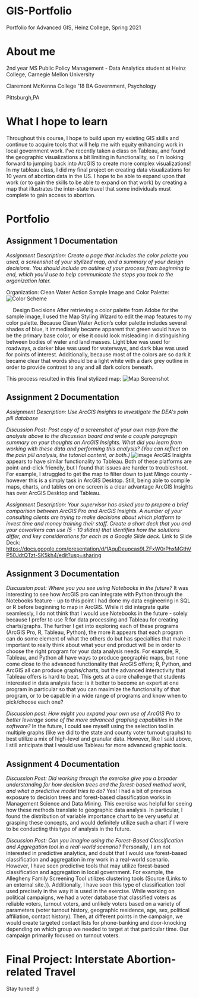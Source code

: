 # GIS-Portfolio
Portfolio for Advanced GIS, Heinz College, Spring 2021

# About me
2nd year MS Public Policy Management - Data Analytics student at Heinz College, Carnegie Mellon University

Claremont McKenna College '18 BA Government, Psychology

Pittsburgh,PA

# What I hope to learn
Throughout this course, I hope to build upon my existing GIS skills and continue to acquire tools that will help me with equity enhancing work in local government work. I've recently taken a class on Tableau, and found the geographic visualizations a bit limiting in functionality, so I'm looking forward to jumping back into ArcGIS to create more complex visualizations! In my tableau class, I did my final project on creating data visualizations for 10 years of abortion data in the US. I hope to be able to expand upon that work (or to gain the skills to be able to expand on that work) by creating a map that illustrates the inter-state travel that some individuals must complete to gain access to abortion. 

# Portfolio

## Assignment 1 Documentation
*Assignment Description: Create a page that includes the color palette you used, a screenshot of your stylized map, and a summary of your design decisions.  You should include an outline of your process from beginning to end, which you'll use to help communicate the steps you took to the organization later.*

Organization: Clean Water Action
Sample Image and Color Palette: 
![Color Scheme](https://user-images.githubusercontent.com/62654408/112781072-25a33580-9018-11eb-9cf5-2b5f7119083d.JPG)

 
Design Decisions
After retrieving a color palette from Adobe for the sample image, I used the Map Styling Wizard to edit the map features to my color palette. Because Clean Water Action’s color palette includes several shades of blue, it immediately became apparent that green would have to be the primary base color, or else it could look misleading in distinguishing between bodies of water and land masses. Light blue was used for roadways, a darker blue was used for waterways, and dark blue was used for points of interest. 
Additionally, because most of the colors are so dark it became clear that words should be a light white with a dark grey outline in order to provide contrast to any and all dark colors beneath. 

This process resulted in this final stylized map:
![Map Screenshot](https://user-images.githubusercontent.com/62654408/112781115-35227e80-9018-11eb-8760-3498c5ab4f91.JPG)



## Assignment 2 Documentation
*Assignment Description: Use ArcGIS Insights to investigate the DEA's pain pill database*

*Discussion Post: Post copy of a screenshot of your own map from the analysis above to the discussion board and write a couple paragraph summary on your thoughts on ArcGIS Insights. What did you learn from working with these data and performing this analysis? (You can reflect on the pain pill analysis, the tutorial content, or both.)*
![image](https://user-images.githubusercontent.com/62654408/117607898-f3aee400-b12a-11eb-8320-d3e19c1d20e1.png)
ArcGIS Insights appears to have similar functionality to Tableau. Both of these platforms are point-and-click friendly, but I found that issues are harder to troubleshoot. For example, I struggled to get the map to filter down to just Mingo county - however this is a simply task in ArcGIS Desktop. Still, being able to compile maps, charts, and tables on one screen is a clear advantage ArcGIS Insights has over ArcGIS Desktop and Tableau.

*Assignment Description: Your supervisor has asked you to prepare a brief comparison between ArcGIS Pro and ArcGIS Insights. A number of your consulting clients are trying to make decisions about which platform to invest time and money training their staff. Create a short deck that you and your coworkers can use (5 - 10 slides) that identifies how the solutions differ, and key considerations for each as a Google Slide deck.*
Link to Slide Deck: https://docs.google.com/presentation/d/1AguDeupcas9LZFxW0rPhxMGthVP50JdtQTzt-SK5kh4/edit?usp=sharing



## Assignment 3 Documentation

*Discussion post: Where you you see using Notebooks in the future?* 
It was interesting to see how ArcGIS pro can integrate with Python through the Notebooks feature - up to this point I had done my data engineering in SQL or R before beginning to map in ArcGIS. While it did integrate quite seamlessly, I do not think that I would use Notebooks in the future - solely because I prefer to use R for data processing and Tableau for creating charts/graphs. The further I get into exploring each of these programs (ArcGIS Pro, R, Tableau, Python), the more it appears that each program can do some element of what the others do but has specialties that make it important to really think about what your end product will be in order to choose the right program for your data analysis needs. For example, R, Tableau, and Python all have ways to produce geographic maps, but none come close to the advanced functionality that ArcGIS offers; R, Python, and ArcGIS all can produce graphs/charts, but the advanced interactivity that Tableau offers is hard to beat. This gets at a core challenge that students interested in data analysis face: is it better to become an expert at one program in particular so that you can maximize the functionality of that program, or to be capable in a wide range of programs and know when to pick/choose each one?

*Discussion post: How might you expand your own use of ArcGIS Pro to better leverage some of the more advanced graphing capabilities in the software?* 
In the future, I could see myself using the selection tool in multiple graphs (like we did to the state and county voter turnout graphs) to best utilize a mix of high-level and granular data. However, like I said above, I still anticipate that I would use Tableau for more advanced graphic tools.



## Assignment 4 Documentation

*Discussion Post: Did working through the exercise give you a broader understanding for how decision trees and the forest-based method work, and what a predictive model tries to do?*
Yes! I had a bit of previous exposure to decision trees and forest-based classification works in Management Science and Data Mining. This exercise was helpful for seeing how these methods translate to geographic data analysis. In particular, I found the distribution of variable importance chart to be very useful at grasping these concepts, and would definitely utilize such a chart if I were to be conducting this type of analysis in the future.

*Discussion Post: Can you imagine using the Forest-Based Classification and Aggregation tool in a real-world scenario?*
Personally, I am not interested in predictive analytics, and doubt that I would use forest-based classification and aggregation in my work in a real-world scenario. However, I have seen predictive tools that may utilize forest-based classification and aggregation in local government. For example, the Allegheny Family Screening Tool utilizes clustering tools (Source (Links to an external site.)). Additionally, I have seen this type of classification tool used precisely in the way it is used in the exercise. While working on political campaigns, we had a voter database that classified voters as reliable voters, turnout voters, and unlikely voters based on a variety of parameters (voter turnout history, geographic residence, age, sex, political affiliation, contact history). Then, at different points in the campaign, we would create targeted contact lists for phone-banking and door-knocking depending on which group we needed to target at that particular time. Our campaign primarily focused on turnout voters. 



# Final Project: Interstate Abortion-related Travel
Stay tuned! :)
